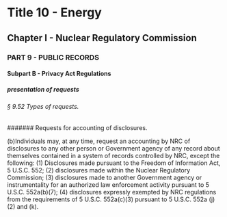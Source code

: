 
# Title 10 - Energy
## Chapter I - Nuclear Regulatory Commission
### PART 9 - PUBLIC RECORDS
#### Subpart B - Privacy Act Regulations
##### presentation of requests
###### § 9.52 Types of requests.
####### Requests for accounting of disclosures.

(b)Individuals may, at any time, request an accounting by NRC of disclosures to any other person or Government agency of any record about themselves contained in a system of records controlled by NRC, except the following: (1) Disclosures made pursuant to the Freedom of Information Act, 5 U.S.C. 552; (2) disclosures made within the Nuclear Regulatory Commission; (3) disclosures made to another Government agency or instrumentality for an authorized law enforcement activity pursuant to 5 U.S.C. 552a(b)(7); (4) disclosures expressly exempted by NRC regulations from the requirements of 5 U.S.C. 552a(c)(3) pursuant to 5 U.S.C. 552a (j)(2) and (k).
